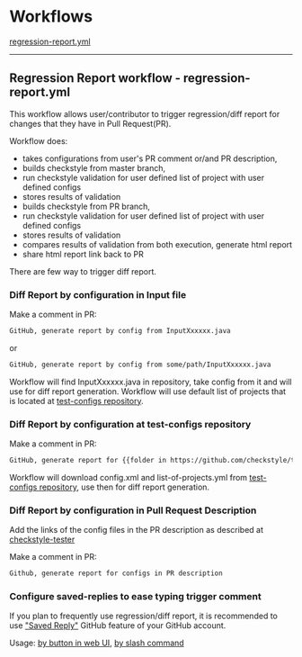 # Workflows

[regression-report.yml](#regression-report-workflow---regression-reportyml)

--------

## Regression Report workflow - regression-report.yml

This workflow allows user/contributor to trigger regression/diff report
for changes that they have in Pull Request(PR).

Workflow does:

- takes configurations from user's PR comment or/and PR description,
- builds checkstyle from master branch,
- run checkstyle validation for user defined list of project with user defined configs
- stores results of validation
- builds checkstyle from PR branch,
- run checkstyle validation for user defined list of project with user defined configs
- stores results of validation
- compares results of validation from both execution, generate html report
- share html report link back to PR

There are few way to trigger diff report.

### Diff Report by configuration in Input file

Make a comment in PR:

```txt
GitHub, generate report by config from InputXxxxxx.java
```

or

```txt
GitHub, generate report by config from some/path/InputXxxxxx.java
```

Workflow will find InputXxxxxx.java in repository, take config from it and will use for diff report
generation. Workflow will use default list of projects that is located at
[test-configs repository](https://github.com/checkstyle/test-configs/blob/main/extractor/src/main/resources/list-of-projects.yml).

### Diff Report by configuration at test-configs repository

Make a comment in PR:

```txt
GitHub, generate report for {{folder in https://github.com/checkstyle/test-configs}}
```

Workflow will download config.xml and list-of-projects.yml from
[test-configs repository](https://github.com/checkstyle/test-configs),
use then for diff report generation.

### Diff Report by configuration in Pull Request Description

Add the links of the config files in the PR description as described at
[checkstyle-tester](https://github.com/checkstyle/contribution/blob/master/checkstyle-tester/README.md#executing-generation-using-github-action)

Make a comment in PR:

```txt
Github, generate report for configs in PR description
```

### Configure saved-replies to ease typing trigger comment

If you plan to frequently use regression/diff report, it is recommended to use
["Saved Reply"](https://docs.github.com/en/get-started/writing-on-github/working-with-saved-replies/creating-a-saved-reply)
GitHub feature of your GitHub account.

Usage:
[by button in web UI](https://docs.github.com/en/get-started/writing-on-github/working-with-saved-replies/using-saved-replies),
[by slash command](https://docs.github.com/en/issues/tracking-your-work-with-issues/using-issues/about-slash-commands)
